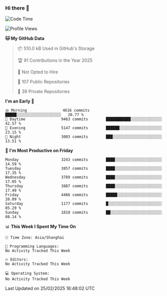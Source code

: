 ### Hi there 👋

<!--
**qbosen/qbosen** is a ✨ _special_ ✨ repository because its `README.md` (this file) appears on your GitHub profile.

Here are some ideas to get you started:

- 🔭 I’m currently working on ...
- 🌱 I’m currently learning ...
- 👯 I’m looking to collaborate on ...
- 🤔 I’m looking for help with ...
- 💬 Ask me about ...
- 📫 How to reach me: ...
- 😄 Pronouns: ...
- ⚡ Fun fact: ...
-->

<!--START_SECTION:waka-->
![Code Time](http://img.shields.io/badge/Code%20Time-2%2C111%20hrs%2036%20mins-blue)

![Profile Views](http://img.shields.io/badge/Profile%20Views-0-blue)

**🐱 My GitHub Data** 

> 📦 510.0 kB Used in GitHub's Storage 
 > 
> 🏆 91 Contributions in the Year 2025
 > 
> 🚫 Not Opted to Hire
 > 
> 📜 107 Public Repositories 
 > 
> 🔑 39 Private Repositories 
 > 
**I'm an Early 🐤** 

```text
🌞 Morning                4616 commits        █████░░░░░░░░░░░░░░░░░░░░   20.77 % 
🌆 Daytime                9463 commits        ███████████░░░░░░░░░░░░░░   42.57 % 
🌃 Evening                5147 commits        ██████░░░░░░░░░░░░░░░░░░░   23.15 % 
🌙 Night                  3003 commits        ███░░░░░░░░░░░░░░░░░░░░░░   13.51 % 
```
📅 **I'm Most Productive on Friday** 

```text
Monday                   3243 commits        ████░░░░░░░░░░░░░░░░░░░░░   14.59 % 
Tuesday                  3857 commits        ████░░░░░░░░░░░░░░░░░░░░░   17.35 % 
Wednesday                3789 commits        ████░░░░░░░░░░░░░░░░░░░░░   17.05 % 
Thursday                 3887 commits        ████░░░░░░░░░░░░░░░░░░░░░   17.49 % 
Friday                   4466 commits        █████░░░░░░░░░░░░░░░░░░░░   20.09 % 
Saturday                 1177 commits        █░░░░░░░░░░░░░░░░░░░░░░░░   05.29 % 
Sunday                   1810 commits        ██░░░░░░░░░░░░░░░░░░░░░░░   08.14 % 
```


📊 **This Week I Spent My Time On** 

```text
🕑︎ Time Zone: Asia/Shanghai

💬 Programming Languages: 
No Activity Tracked This Week

🔥 Editors: 
No Activity Tracked This Week

💻 Operating System: 
No Activity Tracked This Week
```


 Last Updated on 25/02/2025 16:48:02 UTC
<!--END_SECTION:waka-->
